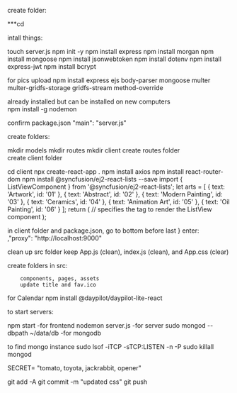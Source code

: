 create folder:

***cd <created folder>

intall things:

touch server.js
npm init -y
npm install express
npm install morgan
npm install mongoose
npm install jsonwebtoken
npm install dotenv
npm install express-jwt
npm install bcrypt

for pics upload
npm install express ejs body-parser mongoose multer multer-gridfs-storage gridfs-stream method-override


already installed but can be installed on new computers        
npm install -g nodemon

confirm package.json "main": "server.js"


create folders:

mkdir models
mkdir routes
mkdir client
create routes folder  
create client folder

cd client
npx create-react-app .
npm install axios
npm install react-router-dom
npm install @syncfusion/ej2-react-lists --save
    import { ListViewComponent } from '@syncfusion/ej2-react-lists';
        let arts = [
            { text: 'Artwork', id: '01' },
            { text: 'Abstract', id: '02' },
            { text: 'Modern Painting', id: '03' },
            { text: 'Ceramics', id: '04' },
            { text: 'Animation Art', id: '05' },
            { text: 'Oil Painting', id: '06' }
        ];
        return (
        // specifies the tag to render the ListView component
        <ListViewComponent id="list" dataSource={arts}/>);

in client folder and package.json, go to bottom before last } 
    enter:    
        ,"proxy": "http://localhost:9000"

clean up src folder
    keep App.js (clean), index.js (clean), and App.css (clear)
    
create folders in src:

        components, pages, assets
        update title and fav.ico 

for Calendar
npm install @daypilot/daypilot-lite-react




to start servers:

npm start 
    -for frontend
nodemon server.js 
    -for server
sudo mongod --dbpath ~/data/db 
    -for mongodb 




to find mongo instance
sudo lsof -iTCP -sTCP:LISTEN -n -P
sudo killall mongod    

SECRET= "tomato, toyota, jackrabbit, opener"

git add -A
git commit -m "updated css"
git push
